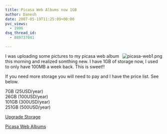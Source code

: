 ```yaml
---
title: Picasa Web Albums now 1GB
author: Danesh
date: 2007-05-19T11:25:09+00:00
pvc_views:
  - 1996
dsq_thread_id:
  - 889737041

---
```

[<img src="/wp-content/uploads/2007/05/picasa-web1.png" title="picasa-web1.png" alt="picasa-web1.png" align="right" />][1]I was uploading some pictures to my picasa web album this morning and realized somthing new. I have 1GB of storage now, I used to only have 100MB a week back. This is sweet!!

If you need more storage you will need to pay and I have the price list. See below.

7GB (25USD/year)  
26GB (100USD/year)  
101GB (300USD/year)  
251GB (500USD/year)

[Upgrade Storage][2]

[Picasa Web Albums][3]

 [1]: /wp-content/uploads/2007/05/picasa-web1.png "picasa-web1.png"
 [2]: http://picasaweb.google.com/lh/upgradeStorage
 [3]: http://picasaweb.google.com
